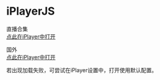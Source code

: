 # iPlayerJS

直播合集<br>
[点此在iPlayer中打开](iplayer://aHR0cHM6Ly9yYXcuZ2l0aHVidXNlcmNvbnRlbnQuY29tL3JlYXBwbGUvaVBsYXllckpTL21haW4vbGl2ZUJveC5qcw==?i_name=直播合集&i_plat=JS)

国外<br>
[点此在iPlayer中打开](iplayer://aHR0cHM6Ly9yYXcuZ2l0aHVidXNlcmNvbnRlbnQuY29tL3JlYXBwbGUvaVBsYXllckpTL21haW4vbTN1MS5qcw==?i_name=国外&i_plat=JS)

若出现加载失败，可尝试在iPlayer设置中，打开使用默认配置。
